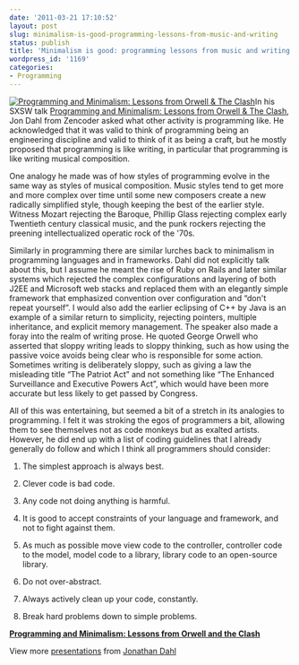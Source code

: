```yaml
---
date: '2011-03-21 17:10:52'
layout: post
slug: minimalism-is-good-programming-lessons-from-music-and-writing
status: publish
title: 'Minimalism is good: programming lessons from music and writing'
wordpress_id: '1169'
categories:
- Programming
---
```


[![Programming and Minimalism: Lessons from Orwell & The Clash](http://farm6.static.flickr.com/5291/5538121276_be254ebb1b.jpg)](http://www.flickr.com/photos/eob/5538121276/)In his SXSW talk [Programming and Minimalism: Lessons from Orwell & The Clash](http://lanyrd.com/2011/sxsw/scpth/), Jon Dahl from Zencoder asked what other activity is programming like.  He acknowledged that it was valid to think of programming being an engineering discipline and valid to think of it as being a craft, but he mostly proposed that programming is like writing, in particular that programming is like writing musical composition.

One analogy he made was of how styles of programming evolve in the same way as styles of musical composition.  Music styles tend to get more and more complex over time until some new composers create a new radically simplified style, though keeping the best of the earlier style.  Witness Mozart rejecting the Baroque, Phillip Glass rejecting complex early Twentieth century classical music, and the  punk rockers rejecting the preening intellectualized operatic rock of the '70s.

Similarly in programming there are similar lurches back to minimalism in programming languages and in frameworks.  Dahl did not explicitly talk about this, but I assume he meant the rise of Ruby on Rails and later similar systems which rejected the complex configurations and layering of both J2EE and Microsoft web stacks and replaced them with an elegantly simple framework that emphasized convention over configuration and “don't repeat yourself”.  I would also add the earlier eclipsing of C++ by Java is an example of a similar return to simplicity, rejecting pointers, multiple inheritance, and explicit memory management.
The speaker also made a foray into the realm of writing prose.  He quoted George Orwell who asserted that sloppy writing leads to sloppy thinking, such as how using the passive voice avoids being clear who is responsible for some action.  Sometimes writing is deliberately sloppy, such as giving a law the misleading title “The Patriot Act” and not something like “The Enhanced Surveillance  and Executive Powers Act”, which would have been more accurate but less likely to get passed by Congress.

All of this was entertaining, but seemed a bit of a stretch in its analogies to programming.  I felt it was stroking the egos of programmers a bit, allowing them to see themselves not as code monkeys but as exalted artists.  However, he did end up with a list of coding guidelines that I already generally do follow and which I think all programmers should consider:




 	
  1. The simplest approach is always best.

 	
  2. Clever code is bad code.

 	
  3. Any code not doing anything is harmful.

	
  4. It is good to accept constraints of your language and framework, and not to fight against them.

 	
  5. As much as possible move view code to the controller, controller code to the model, model code to a library, library code to an open-source library.

 	
  6. Do not over-abstract.

	
  7. Always actively clean up your code, constantly.

 	
  8. Break hard problems down to simple problems.




**[Programming and Minimalism: Lessons from Orwell and the Clash](http://www.slideshare.net/jondahl/programming-and-minimalism-lessons-from-orwell-and-the-clash)**

View more [presentations](http://www.slideshare.net/) from [Jonathan Dahl](http://www.slideshare.net/jondahl)
